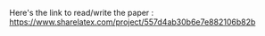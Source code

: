 Here's the link to read/write the paper : https://www.sharelatex.com/project/557d4ab30b6e7e882106b82b
